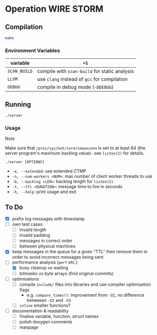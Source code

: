 # Operation WIRE STORM

## Compilation

```bash
make
```

### Environment Variables

| variable | `=1` |
| -- | -- |
| `SCAN_BUILD` | compile with `scan-build` for static analysis |
| `LLVM` | use `clang` instead of `gcc` for compilation |
| `DEBUG` | compile in debug mode (`-DDEBUG`) |

## Running

```bash
./server
```

### Usage

> [!NOTE]
> Make sure that `/proc/sys/net/core/somaxconn` is set to at least 64 (the
> server program's maximum backlog value)- see `listen(2)` for details.

`./server [OPTIONS]`

- `-e, --extended`: use extended CTMP
- `-n, --num-workers <NUM>`: max number of client worker threads to use
- `-b, --backlog <LEN>`: backlog length for `listen(2)`
- `-t, --ttl <DURATION>`: message time to live in seconds
- `-h, --help`: print usage and exit

## To Do
- [x] prefix log messages with timestamp
- [ ] own test cases
    - [ ] invalid length
    - [ ] invalid padding
    - [ ] messages in correct order
    - [ ] between physical machines
- [x] keep messages in the queue for a given "TTL" then remove them
  in order to avoid incorrect messages being sent
- [ ] performance analysis (`perf` etc.)
    - [x] busy cleanup vs waiting
    - [ ] bitmasks vs byte arrays (find original commits)
- [ ] optimisations
    - [ ] compile `include/` files into libraries and use compiler optimisation
      flags
        - e.g. `compare_times()`: improvement from `-O2`, no difference betweeen `-O2` and `-O3`
    - [ ] `inline` smaller functions?
- [ ] documentation & readability
    - [ ] finalise variable, function, struct names
    - [ ] polish doxygen comments
    - [ ] manpage
